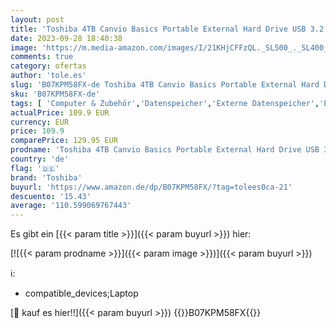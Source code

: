 ```yaml
---
layout: post
title: 'Toshiba 4TB Canvio Basics Portable External Hard Drive USB 3.2. Gen 1  Black  HDTB440EK3AA '
date: 2023-09-28 18:40:38
image: 'https://m.media-amazon.com/images/I/21KHjCFFzQL._SL500_._SL400_.jpg'
comments: true
category: ofertas
author: 'tole.es'
slug: 'B07KPM58FX-de Toshiba 4TB Canvio Basics Portable External Hard Drive USB...'
sku: 'B07KPM58FX-de'
tags: [ 'Computer & Zubehör','Datenspeicher','Externe Datenspeicher','Externe Festplatten','toshiba','🇩🇪', ]
actualPrice: 109.9 EUR
currency: EUR
price: 109.9
comparePrice: 129.95 EUR
prodname: 'Toshiba 4TB Canvio Basics Portable External Hard Drive USB 3.2. Gen 1  Black  HDTB440EK3AA '
country: 'de'
flag: '🇩🇪'
brand: 'Toshiba'
buyurl: 'https://www.amazon.de/dp/B07KPM58FX/?tag=tolees0ca-21'
descuento: '15.43'
average: '110.599069767443'
---
```


Es gibt ein [{{< param title >}}]({{< param buyurl >}}) hier:

[![{{< param prodname >}}]({{< param image >}})]({{< param buyurl >}})

ℹ️:

- compatible_devices;Laptop

[🛒 kauf es hier!!]({{< param buyurl >}})
{{<world>}}B07KPM58FX{{</world>}}
